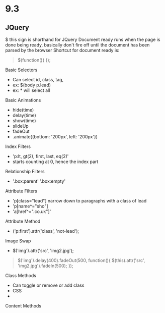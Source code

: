 # 9.3

## JQuery
$ this sign is shorthand for JQuery
Document ready runs when the page is done being ready, basically don't fire off until the document has been parsed by the browser
Shortcut for document ready is: 
>$(function(){
});

Basic Selectors
- Can select id, class, tag, 
- ex: $(body p.lead)
- ex: * will select all

Basic Animations
- hide(time)
- delay(time)
- show(time)
- slideUp
- fadeOut
- .animate({bottom: '200px', left: '200px'})

Index Filters
- 'p:lt, gt(2), first, last, eq(2)' 
- starts counting at 0, hence the index part

Relationship Filters
- '.box:parent' '.box:empty'

Attribute Filters
- 'p[class="lead"] narrow down to paragraphs with a class of lead
- 'p[name^="sho"]
- 'a[href^=".co.uk"]'

Attribute Method
- ('p:first').attr('class', 'not-lead');

Image Swap
- $('img').attr('src', 'img2.jpg');
>$('img').delay(400).fadeOut(500, function(){
$(this).attr('src', 'img2.jpg').fadeIn(500);
});

Class Methods
- Can toggle or remove or add class
- CSS
- 
Content Methods
